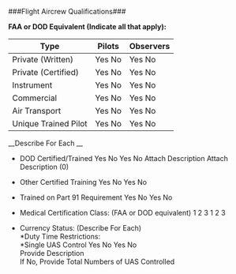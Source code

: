 ###Flight Aircrew Qualifications###

__FAA or DOD Equivalent (Indicate all that apply):__

Type|Pilots|Observers	 	 
----|------|---------
Private (Written)|Yes No|Yes No|
Private (Certified)|Yes No|	Yes No|
Instrument|Yes No|Yes No|
Commercial|Yes No|Yes No|
Air Transport|Yes No|Yes No|	
Unique Trained Pilot|Yes No|Yes No|
	
__Describe For Each	__	
			
* DOD Certified/Trained		 Yes   No		 Yes   No		Attach Description Attach Description (0)
* Other Certified Training		 Yes   No		 Yes   No	
* Trained on Part 91 Requirement		 Yes   No		 Yes   No	
* Medical Certification Class: (FAA or DOD equivalent)		 1  2  3		 1  2  3	


* Currency Status:
(Describe For Each)					
*Duty Time Restrictions:					
*Single UAS Control		 Yes   No		 Yes   No	
Provide Description					
If No, Provide Total
Numbers of UAS Controlled					